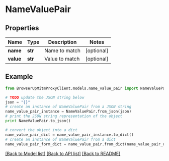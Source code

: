 # NameValuePair


## Properties
Name | Type | Description | Notes
------------ | ------------- | ------------- | -------------
**name** | **str** | Name to match | [optional] 
**value** | **str** | Value to match | [optional] 

## Example

```python
from BrowserUpMitmProxyClient.models.name_value_pair import NameValuePair

# TODO update the JSON string below
json = "{}"
# create an instance of NameValuePair from a JSON string
name_value_pair_instance = NameValuePair.from_json(json)
# print the JSON string representation of the object
print NameValuePair.to_json()

# convert the object into a dict
name_value_pair_dict = name_value_pair_instance.to_dict()
# create an instance of NameValuePair from a dict
name_value_pair_form_dict = name_value_pair.from_dict(name_value_pair_dict)
```
[[Back to Model list]](../README.md#documentation-for-models) [[Back to API list]](../README.md#documentation-for-api-endpoints) [[Back to README]](../README.md)



